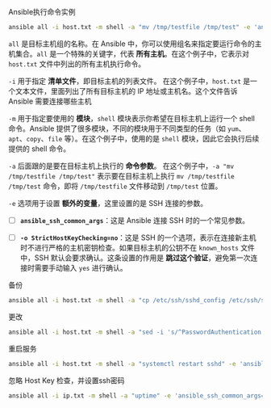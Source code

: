 Ansible执行命令实例

```bash
ansible all -i host.txt -m shell -a "mv /tmp/testfile /tmp/test" -e 'ansible_ssh_common_args=" -o StrictHostKeyChecking=no"'
```



`all` 是目标主机组的名称。在 Ansible 中，你可以使用组名来指定要运行命令的主机集合。`all` 是一个特殊的关键字，代表 **所有主机**。在这个例子中，它表示对 `host.txt` 文件中列出的所有主机执行命令。

`-i` 用于指定 **清单文件**，即目标主机的列表文件。
在这个例子中，`host.txt` 是一个文本文件，里面列出了所有目标主机的 IP 地址或主机名。这个文件告诉 Ansible 需要连接哪些主机

`-m` 用于指定要使用的 **模块**，`shell` 模块表示你希望在目标主机上运行一个 shell 命令。Ansible 提供了很多模块，不同的模块用于不同类型的任务（如 `yum`、`apt`、`copy`、`file` 等）。在这个例子中，使用的是 `shell` 模块，因此它会执行后续提供的 shell 命令。

`-a` 后面跟的是要在目标主机上执行的 **命令参数**。
在这个例子中，`-a "mv /tmp/testfile /tmp/test"` 表示要在目标主机上执行 `mv /tmp/testfile /tmp/test` 命令，即将 `/tmp/testfile` 文件移动到 `/tmp/test` 位置。

`-e` 选项用于设置 **额外的变量**，这里设置的是 SSH 连接的参数。

- [ ] **`ansible_ssh_common_args`**：这是 Ansible 连接 SSH 时的一个常见参数。
- [ ] **`-o StrictHostKeyChecking=no`**：这是 SSH 的一个选项，表示在连接新主机时不进行严格的主机密钥检查。如果目标主机的公钥不在 `known_hosts` 文件中，SSH 默认会要求确认。这条设置的作用是 **跳过这个验证**，避免第一次连接时需要手动输入 `yes` 进行确认。



备份

```bash
ansible all -i host.txt -m shell -a "cp /etc/ssh/sshd_config /etc/ssh/sshd_config_bak" -e 'ansible_ssh_common_args=" -o StrictHostKeyChecking=no"'
```

更改

```bash
ansible all -i host.txt -m shell -a "sed -i 's/^PasswordAuthentication yes/PasswordAuthentication no/' /etc/ssh/sshd_config" -e 'ansible_ssh_common_args=" -o StrictHostKeyChecking=no"'
```

重启服务

```bash
ansible all -i host.txt -m shell -a "systemctl restart sshd" -e 'ansible_ssh_common_args=" -o StrictHostKeyChecking=no"'
```





忽略 Host Key 检查，并设置ssh密码

```bash
ansible all -i ip.txt -m shell -a "uptime" -e 'ansible_ssh_common_args="-o StrictHostKeyChecking=no -o UserKnownHostsFile=/dev/null"' --extra-vars "ansible_password=mypasswd"
```


